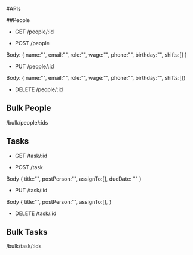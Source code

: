 #APIs

##People

- GET
/people/:id

- POST
/people

Body:
{
    name:"",
    email:"",
    role:"",
    wage:"",
    phone:"",
    birthday:"",
    shifts:[]
}

- PUT
/people/:id

Body:
{
    name:"",
    email:"",
    role:"", 
    wage:"",
    phone:"",
    birthday:"",
    shifts:[]}

- DELETE
/people/:id

## Bulk People
/bulk/people/:ids

## Tasks

- GET
/task/:id

- POST
/task

Body {
    title:"",
    postPerson:"",
    assignTo:[],
    dueDate: ""
}

- PUT
/task/:id

Body {
    title:"",
    postPerson:"",
    assignTo:[],
}

- DELETE
/task/:id

## Bulk Tasks
/bulk/task/:ids

